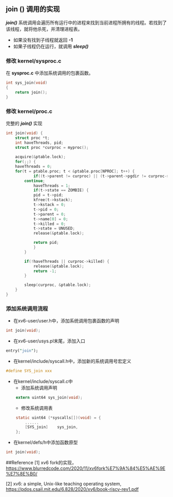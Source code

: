 ## join () 调用的实现

***join()*** 系统调用会遍历所有运行中的进程来找到当前进程所拥有的线程。若找到了该线程，就将他杀死，并清理进程表。
- 如果没有找到子线程就返回 **-1**
- 如果子线程仍在运行，就调用 ***sleep()***

### 修改 kernel/sysproc.c

在 **sysproc.c** 中添加系统调用的包裹函数。
```C
int sys_join(void)
{
	return join();
}
```

### 修改 kernel/proc.c
完整的 ***join()*** 实现
```C
int join(void) {
    struct proc *t;
    int haveThreads, pid;
    struct proc *curproc = myproc();
	
    acquire(&ptable.lock);
    for(;;) {
	haveThreads = 0;
	for(t = ptable.proc; t < &ptable.proc[NPROC]; t++) {
            if((t->parent != curproc) || (t->parent->pgdir != curproc->pgdir) )
		continue;
	        haveThreads = 1;
	        if(t->state == ZOMBIE) {	
		    pid = t->pid;
		    kfree(t->kstack);
		    t->kstack = 0;
		    t->pid = 0;
		    t->parent = 0;
		    t->name[0] = 0;
		    t->killed = 0;
		    t->state = UNUSED;
		    release(&ptable.lock);

		    return pid;
            }
        }

        if(!haveThreads || curproc->killed) {
            release(&ptable.lock);
            return -1;
        }

        sleep(curproc, &ptable.lock);
    }
}

```

### 添加系统调用流程
- 在xv6-user/user.h中，添加系统调用包裹函数的声明
```C
int join(void);
```
- 在xv6-user/usys.pl末尾，添加入口
```pl
entry("join");
```

- 在kernel/include/syscall.h中，添加新的系统调用号宏定义
```C
#define SYS_join xxx
```

- 在kernel/include/syscall.c中
  - 添加系统调用声明
   ```C
    extern uint64 sys_join(void);
   ```
  - 修改系统调用表 
   ```C
    static uint64 (*syscalls[])(void) = {
        ......
        [SYS_join]    sys_join,
    };
   ```
- 在kernel/defs/h中添加函数原型
```C
int join(void);
```


##Reference
[1] xv6 fork的实现，https://www.blurredcode.com/2020/11/xv6fork%E7%9A%84%E5%AE%9E%E7%8E%B0/

[2] xv6: a simple, Unix-like teaching operating system, https://pdos.csail.mit.edu/6.828/2020/xv6/book-riscv-rev1.pdf